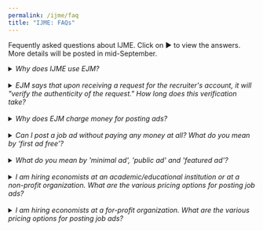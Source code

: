 ```yaml
---
permalink: /ijme/faq
title: "IJME: FAQs"
---
```


Fequently asked questions about IJME. Click on ▶️ to view the answers. More details will be posted in mid-September. 

<details>
<summary><em>Why does IJME use EJM?</em></summary>
EJM offers one of the best job market platforms that is tailored for hiring PhD economists. The American and European job markets have also been using EJM as a centralized portal. EJM is easy to use and ads posted on the website have the following attractive features:
1. No limit on the length of advertisement text.
1. Ads may start as early as the day after they are created (at no extra charge).
1. Ads can be posted for up to one year.
1. Free use of application rating & evaluation system (for applications collected on EJM).
1. Free use of an interview-scheduling system (whether or not applications are collected on EJM).
</details>
&nbsp;
<details>
<summary><em>EJM says that upon receiving a request for the recruiter's account, it will "verify the authenticity of the request." How long does this verification take?</em></summary> 
EJM verifies recruiters usually within one day.
</details>
&nbsp;
<details>
<summary><em>Why does EJM charge money for posting ads?</em></summary>
EJM is a non-profit charity and only charges bare minimum fees to cover the costs of operating its website. There is no registration fee for recruiters (or anyone else) to use the site, just a fee to post certain types of ads.  Note that the minimal ad option - which has all the essential features - is free for all academic and non-profit organizations.
</details>
&nbsp;
<details>
<summary><em>Can I post a job ad without paying any money at all? What do you mean by ‘first ad free’?</em></summary>
Yes, this is possible with a minimal ad. First ad free means that none of the first-time recruiters will be charged if this is the first time using EJM and posting an ad. 
</details>
&nbsp;
<details>
<summary><em>What do you mean by 'minimal ad', 'public ad' and 'featured ad'? </em></summary>
* Minimal ads are displayed only to logged-in users.
* Public ads are displayed to users even if they are not logged in.
* Featured ads have a prominent display on EJM’s home page.
</details>
&nbsp;
<details>
<summary><em>I am hiring economists at an academic/educational institution or at a non-profit organization. What are the various pricing options for posting job ads?</em></summary>
As an academic or educational institution, you can choose between three options: 
1. Minimal ad: Free.
1. Public ad with services: First ad free. Subsequent ad $340 ($306 if paid by credit card). 
1. Featured ad: The first ad is $300 ($270 if paid by credit card). Subsequent ad $600 ($540 if paid by credit card). 
</details>
&nbsp;
<details>
<summary><em>I am hiring economists at a for-profit organization. What are the various pricing options for posting job ads?</em></summary>
As an academic or educational institution, you can choose between three options: 
1. Minimal ad: The first ad is free. Subsequent ad $370 ($333 if paid by credit card).
1. Public ad with services: First ad free. Subsequent ad $600 ($540 if paid by credit card).
1. Featured ad: The first ad is $600 ($540 if paid by credit card).  Subsequent ad $1,200 ($1,080 if paid by credit card).
</details>